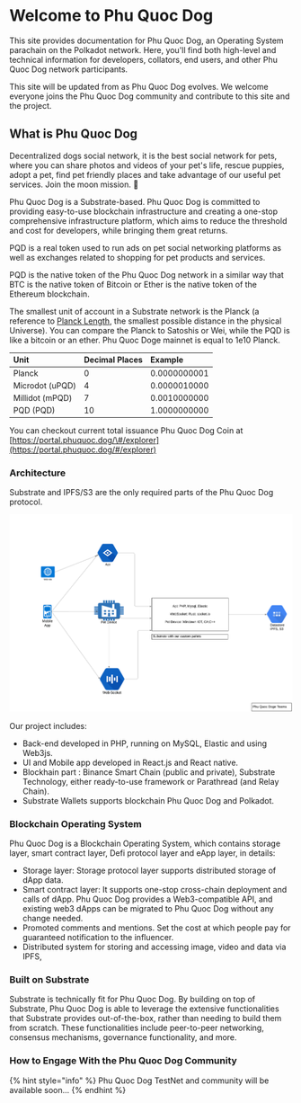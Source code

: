 # Welcome to Phu Quoc Dog

This site provides documentation for Phu Quoc Dog, an Operating System parachain on the Polkadot network. Here, you'll find both high-level and technical information for developers, collators, end users, and other Phu Quoc Dog network participants.

This site will be updated from as Phu Quoc Dog evolves. We welcome everyone joins the Phu Quoc Dog community and contribute to this site and the project.

## What is Phu Quoc Dog

Decentralized dogs social network, it is the best social network for pets, where you can share photos and videos of your pet's life, rescue puppies, adopt a pet, find pet friendly places and take advantage of our useful pet services. Join the moon mission. 🐶

Phu Quoc Dog is a Substrate-based. Phu Quoc Dog is committed to providing easy-to-use blockchain infrastructure and creating a one-stop comprehensive infrastructure platform, which aims to reduce the threshold and cost for developers, while bringing them great returns.

PQD is a real token used to run ads on pet social networking platforms as well as exchanges related to shopping for pet products and services.

PQD is the native token of the Phu Quoc Dog network in a similar way that BTC is the native token of Bitcoin or Ether is the native token of the Ethereum blockchain.

The smallest unit of account in a Substrate network is the Planck \(a reference to [Planck Length](https://en.wikipedia.org/wiki/Planck_length), the smallest possible distance in the physical Universe\). You can compare the Planck to Satoshis or Wei, while the PQD is like a bitcoin or an ether. Phu Quoc Doge mainnet is equal to 1e10 Planck.

| Unit | Decimal Places | Example |
| :--- | :--- | :--- |
| Planck | 0 | 0.0000000001 |
| Microdot \(uPQD\) | 4 | 0.0000010000 |
| Millidot \(mPQD\) | 7 | 0.0010000000 |
| PQD \(PQD\) | 10 | 1.0000000000 |

You can checkout current total issuance Phu Quoc Dog Coin at [https://portal.phuquoc.dog/\#/explorer](https://portal.phuquoc.dog/#/explorer)

### Architecture

Substrate and IPFS/S3 are the only required parts of the Phu Quoc Dog protocol.

![](.gitbook/assets/Architecture-PhuQuocDoge.png)

Our project includes:

* Back-end developed in PHP, running on MySQL, Elastic and using Web3js.
* UI and Mobile app developed in React.js and React native.
* Blockhain part : Binance Smart Chain \(public and private\), Substrate Technology, either ready-to-use framework or Parathread \(and Relay Chain\).
* Substrate Wallets supports blockchain Phu Quoc Dog and Polkadot.

### Blockchain Operating System

Phu Quoc Dog is a Blockchain Operating System, which contains storage layer, smart contract layer, Defi protocol layer and eApp layer, in details:

* Storage layer: Storage protocol layer supports distributed storage of dApp data.
* Smart contract layer: It supports one-stop cross-chain deployment and calls of dApp. Phu Quoc Dog provides a Web3-compatible API, and existing web3 dApps can be migrated to Phu Quoc Dog without any change needed.
* Promoted comments and mentions. Set the cost at which people pay for guaranteed notification to the influencer.
* Distributed system for storing and accessing image, video and data via IPFS,

### Built on Substrate

Substrate is technically fit for Phu Quoc Dog. By building on top of Substrate, Phu Quoc Dog is able to leverage the extensive functionalities that Substrate provides out-of-the-box, rather than needing to build them from scratch. These functionalities include peer-to-peer networking, consensus mechanisms, governance functionality, and more.

### How to Engage With the Phu Quoc Dog Community

{% hint style="info" %}
Phu Quoc Dog TestNet and community will be available soon...
{% endhint %}

